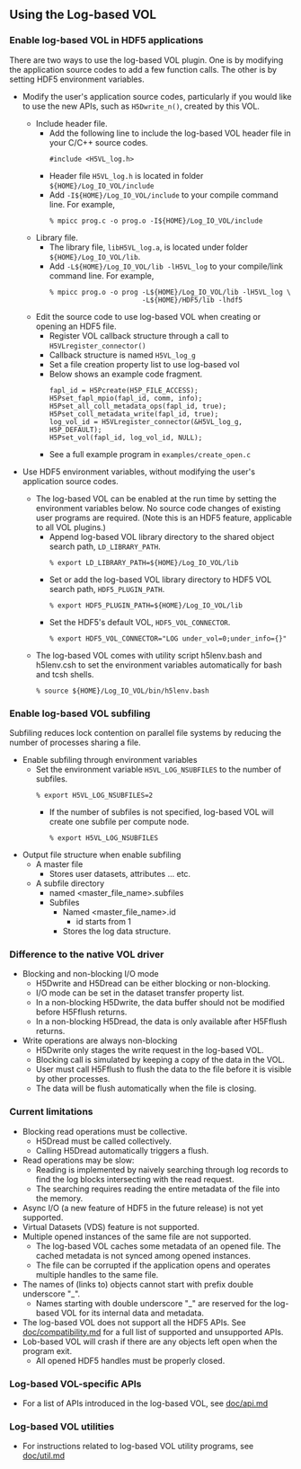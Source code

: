 ## Using the Log-based VOL

### Enable log-based VOL in HDF5 applications
There are two ways to use the log-based VOL plugin. One is by modifying the
application source codes to add a few function calls. The other is by setting
HDF5 environment variables.

* Modify the user's application source codes, particularly if you would like to
  use the new APIs, such as `H5Dwrite_n()`, created by this VOL.
  * Include header file.
    + Add the following line to include the log-based VOL header file in your
      C/C++ source codes.
      ```
      #include <H5VL_log.h>
      ```
    + Header file `H5VL_log.h` is located in folder `${HOME}/Log_IO_VOL/include`
    + Add `-I${HOME}/Log_IO_VOL/include` to your compile command line. For example,
      ```
      % mpicc prog.c -o prog.o -I${HOME}/Log_IO_VOL/include
      ```
  * Library file.
    + The library file, `libH5VL_log.a`, is located under folder `${HOME}/Log_IO_VOL/lib`.
    + Add `-L${HOME}/Log_IO_VOL/lib -lH5VL_log` to your compile/link command line. For example,
      ```
      % mpicc prog.o -o prog -L${HOME}/Log_IO_VOL/lib -lH5VL_log \
                             -L${HOME}/HDF5/lib -lhdf5
      ```
  * Edit the source code to use log-based VOL when creating or opening an HDF5 file.
    + Register VOL callback structure through a call to `H5VLregister_connector()`
    + Callback structure is named `H5VL_log_g`
    + Set a file creation property list to use log-based vol
    + Below shows an example code fragment.
        ```
        fapl_id = H5Pcreate(H5P_FILE_ACCESS);
        H5Pset_fapl_mpio(fapl_id, comm, info);
        H5Pset_all_coll_metadata_ops(fapl_id, true);
        H5Pset_coll_metadata_write(fapl_id, true);
        log_vol_id = H5VLregister_connector(&H5VL_log_g, H5P_DEFAULT);
        H5Pset_vol(fapl_id, log_vol_id, NULL);
        ```
    + See a full example program in `examples/create_open.c`

* Use HDF5 environment variables, without modifying the user's application
  source codes.
  + The log-based VOL can be enabled at the run time by setting the
    environment variables below. No source code changes of existing user
    programs are required. (Note this is an HDF5 feature, applicable to all VOL
    plugins.)
    + Append log-based VOL library directory to the shared object search path,
        `LD_LIBRARY_PATH`.
        ```
        % export LD_LIBRARY_PATH=${HOME}/Log_IO_VOL/lib
        ```
    + Set or add the log-based VOL library directory to HDF5 VOL search path,
        `HDF5_PLUGIN_PATH`.
        ```
        % export HDF5_PLUGIN_PATH=${HOME}/Log_IO_VOL/lib
        ```
    + Set the HDF5's default VOL, `HDF5_VOL_CONNECTOR`.
        ```
        % export HDF5_VOL_CONNECTOR="LOG under_vol=0;under_info={}"
        ```
  + The log-based VOL comes with utility script h5lenv.bash and h5lenv.csh to set the environment variables automatically for bash and tcsh shells.
     ```
     % source ${HOME}/Log_IO_VOL/bin/h5lenv.bash
     ```

### Enable log-based VOL subfiling
Subfiling reduces lock contention on parallel file systems by reducing the number of processes sharing a file.

* Enable subfiling through environment variables
  + Set the environment variable `H5VL_LOG_NSUBFILES` to the number of subfiles.
      ```
      % export H5VL_LOG_NSUBFILES=2
      ```
    + If the number of subfiles is not specified, log-based VOL will create one subfile per compute node.
        ```
        % export H5VL_LOG_NSUBFILES
        ```
* Output file structure when enable subfiling
  * A master file
    + Stores user datasets, attributes ... etc.
  * A subfile directory
    + named <master_file_name>.subfiles
    + Subfiles
      + Named <master_file_name>.id
        + id starts from 1
      + Stores the log data structure.


### Difference to the native VOL driver
  * Blocking and non-blocking I/O mode
    + H5Dwrite and H5Dread can be either blocking or non-blocking.
    + I/O mode can be set in the dataset transfer property list.
    + In a non-blocking H5Dwrite, the data buffer should not be modified before H5Fflush returns.
    + In a non-blocking H5Dread, the data is only available after H5Fflush returns.
  * Write operations are always non-blocking
    + H5Dwrite only stages the write request in the log-based VOL.
    + Blocking call is simulated by keeping a copy of the data in the VOL.
    + User must call H5Fflush to flush the data to the file before it is visible by other processes.
    + The data will be flush automatically when the file is closing.

### Current limitations
  * Blocking read operations must be collective.
    + H5Dread must be called collectively.
    + Calling H5Dread automatically triggers a flush.
  * Read operations may be slow:
    + Reading is implemented by naively searching through log records to find
      the log blocks intersecting with the read request.
    + The searching requires reading the entire metadata of the file into the memory.
  * Async I/O (a new feature of HDF5 in the future release) is not yet supported.
  * Virtual Datasets (VDS) feature is not supported.
  * Multiple opened instances of the same file are not supported.
    + The log-based VOL caches some metadata of an opened file.
      The cached metadata is not synced among opened instances.
    + The file can be corrupted if the application opens and operates multiple handles to the same file.
  * The names of (links to) objects cannot start with prefix double underscore "_".
    + Names starting with double underscore "_" are reserved for the log-based VOL for its internal data and metadata.
  * The log-based VOL does not support all the HDF5 APIs.
    See [doc/compatibility.md](./compatibility.md) for a full list of supported and unsupported APIs.
  * Lob-based VOL will crash if there are any objects left open when the program exit.
    + All opened HDF5 handles must be properly closed.

### Log-based VOL-specific APIs
* For a list of APIs introduced in the log-based VOL, see [doc/api.md](./api.md)

### Log-based VOL utilities
* For instructions related to log-based VOL utility programs, see [doc/util.md](./util.md)
